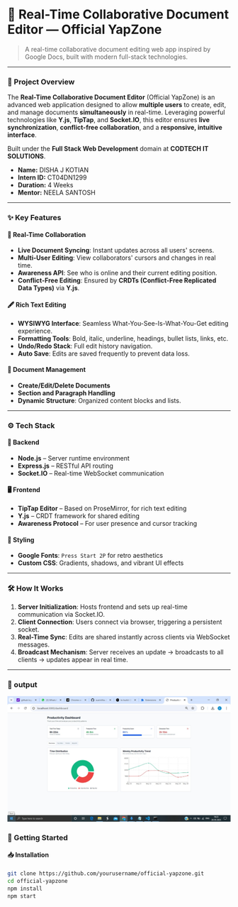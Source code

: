 # 📝 Real-Time Collaborative Document Editor — Official YapZone

> A real-time collaborative document editing web app inspired by Google Docs, built with modern full-stack technologies.


---

### 🚀 Project Overview

The **Real-Time Collaborative Document Editor** (Official YapZone) is an advanced web application designed to allow **multiple users** to create, edit, and manage documents **simultaneously** in real-time. Leveraging powerful technologies like **Y.js**, **TipTap**, and **Socket.IO**, this editor ensures **live synchronization**, **conflict-free collaboration**, and a **responsive, intuitive interface**.

Built under the **Full Stack Web Development** domain at **CODTECH IT SOLUTIONS**.

- **Name:** DISHA J KOTIAN  
- **Intern ID:** CT04DN1299  
- **Duration:** 4 Weeks  
- **Mentor:** NEELA SANTOSH  

---

### ✨ Key Features

#### 🔄 Real-Time Collaboration
- **Live Document Syncing**: Instant updates across all users' screens.
- **Multi-User Editing**: View collaborators' cursors and changes in real time.
- **Awareness API**: See who is online and their current editing position.
- **Conflict-Free Editing**: Ensured by **CRDTs (Conflict-Free Replicated Data Types)** via **Y.js**.

#### 🖋️ Rich Text Editing
- **WYSIWYG Interface**: Seamless What-You-See-Is-What-You-Get editing experience.
- **Formatting Tools**: Bold, italic, underline, headings, bullet lists, links, etc.
- **Undo/Redo Stack**: Full edit history navigation.
- **Auto Save**: Edits are saved frequently to prevent data loss.

#### 📁 Document Management
- **Create/Edit/Delete Documents**
- **Section and Paragraph Handling**
- **Dynamic Structure**: Organized content blocks and lists.

---

### ⚙️ Tech Stack

#### 🧠 Backend
- **Node.js** – Server runtime environment
- **Express.js** – RESTful API routing
- **Socket.IO** – Real-time WebSocket communication

#### 🖥️ Frontend
- **TipTap Editor** – Based on ProseMirror, for rich text editing
- **Y.js** – CRDT framework for shared editing
- **Awareness Protocol** – For user presence and cursor tracking

#### 🎨 Styling
- **Google Fonts**: `Press Start 2P` for retro aesthetics
- **Custom CSS**: Gradients, shadows, and vibrant UI effects

---

### 🛠️ How It Works

1. **Server Initialization**: Hosts frontend and sets up real-time communication via Socket.IO.
2. **Client Connection**: Users connect via browser, triggering a persistent socket.
3. **Real-Time Sync**: Edits are shared instantly across clients via WebSocket messages.
4. **Broadcast Mechanism**: Server receives an update → broadcasts to all clients → updates appear in real time.

---
### 📸 output

![Real-Time Editor Screenshot](https://github.com/DishaKotian/productivity-tracker/blob/main/IMG-20250527-WA0003.jpg?raw=true)
### 🧪 Getting Started

#### 📥 Installation
```bash
git clone https://github.com/yourusername/official-yapzone.git
cd official-yapzone
npm install
npm start
